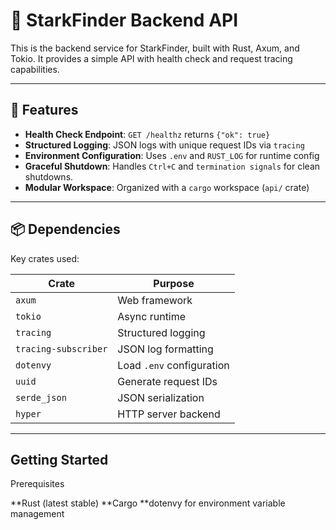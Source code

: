# 🦀 StarkFinder Backend API

This is the backend service for StarkFinder, built with Rust, Axum, and Tokio. It provides a simple API with health check and request tracing capabilities.

---

## 🚀 Features

- **Health Check Endpoint**: `GET /healthz` returns `{"ok": true}`
- **Structured Logging**: JSON logs with unique request IDs via `tracing`
- **Environment Configuration**: Uses `.env` and `RUST_LOG` for runtime config
- **Graceful Shutdown**: Handles `Ctrl+C` and `termination signals` for clean shutdowns.
- **Modular Workspace**: Organized with a `cargo` workspace (`api/` crate)

---

## 📦 Dependencies

Key crates used:

| Crate               | Purpose                          |
|---------------------|----------------------------------|
| `axum`              | Web framework                    |
| `tokio`             | Async runtime                    |
| `tracing`           | Structured logging               |
| `tracing-subscriber`| JSON log formatting              |
| `dotenvy`           | Load `.env` configuration        |
| `uuid`              | Generate request IDs             |
| `serde_json`        | JSON serialization               |
| `hyper`             | HTTP server backend              |

---

## Getting Started
Prerequisites

 **Rust (latest stable)
 **Cargo
**dotenvy for environment variable management


